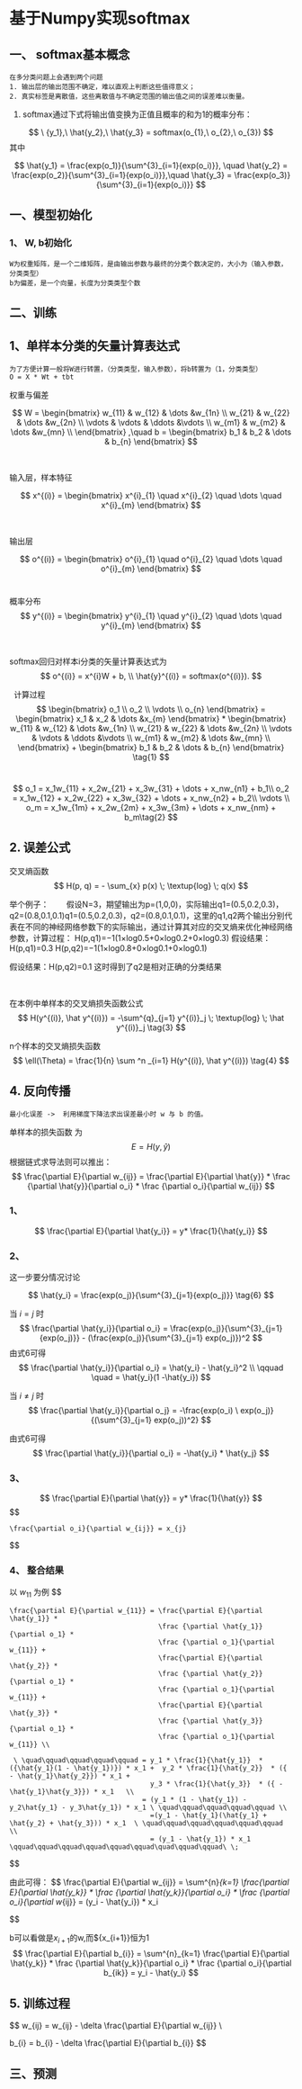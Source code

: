 <!--
 * @Descripttion: 
 * @version: 
 * @Author: SunZewen
 * @Date: 2019-08-07 11:11:12
 * @LastEditors: SunZewen
 * @LastEditTime: 2019-08-14 09:14:43
 -->
# 基于Numpy实现softmax

## 一、 softmax基本概念

    在多分类问题上会遇到两个问题
    1. 输出层的输出范围不确定，难以直观上判断这些值得意义；
    2. 真实标签是离散值，这些离散值与不确定范围的输出值之间的误差难以衡量。

 1. softmax通过下式将输出值变换为正值且概率的和为1的概率分布：

$$
    \ {y_1},\ \hat{y_2},\ \hat{y_3} = softmax(o_{1},\  o_{2},\ o_{3})
$$
其中

$$
    \hat{y_1} = \frac{exp(o_1)}{\sum^{3}_{i=1}{exp(o_i)}}, \quad
    \hat{y_2} = \frac{exp(o_2)}{\sum^{3}_{i=1}{exp(o_i)}},\quad
    \hat{y_3} = \frac{exp(o_3)}{\sum^{3}_{i=1}{exp(o_i)}}
$$

## 一、模型初始化

### 1、 W, b初始化

    W为权重矩阵，是一个二维矩阵，是由输出参数与最终的分类个数决定的，大小为（输入参数，分类类型）
    b为偏差，是一个向量，长度为分类类型个数

## 二、训练

## 1、单样本分类的⽮量计算表达式

    为了方便计算一般将W进行转置，（分类类型，输入参数），将b转置为（1，分类类型）
    O = X * Wt + tbt

权重与偏差

$$
W = \begin{bmatrix}
    w_{11} & w_{12} & \dots &w_{1n} \\
    w_{21} & w_{22} & \dots &w_{2n} \\
    \vdots & \vdots & \ddots &\vdots \\
    w_{m1} & w_{m2} & \dots &w_{mn} \\
    \end{bmatrix}
,\quad
b = \begin{bmatrix}
    b_1 &
    b_2 &
    \dots &
    b_{n}
    \end{bmatrix}
$$

&nbsp;

输入层，样本特征

$$
x^{(i)} = \begin{bmatrix}
        x^{i}_{1} \quad
        x^{i}_{2} \quad
        \dots \quad
        x^{i}_{m}
        \end{bmatrix}
$$

&nbsp;

输出层

$$
o^{(i)} = \begin{bmatrix}
        o^{i}_{1} \quad
        o^{i}_{2} \quad
        \dots \quad
        o^{i}_{m}
        \end{bmatrix}
$$
&nbsp;

概率分布
$$
y^{(i)} = \begin{bmatrix}
        y^{i}_{1} \quad
        y^{i}_{2} \quad
        \dots \quad
        y^{i}_{m}
        \end{bmatrix}
$$

&nbsp;

softmax回归对样本i分类的⽮量计算表达式为
$$
    o^{(i)} = x^{i}W + b, \\
    \hat{y}^{(i)} = softmax(o^{(i)}).
$$

&nbsp;
计算过程
$$
    \begin{bmatrix}
    o_1 \\
    o_2 \\
    \vdots \\
    o_{n}
    \end{bmatrix}
    =
    \begin{bmatrix}
    x_1 & x_2 & \dots &x_{m}
    \end{bmatrix}
    *
    \begin{bmatrix}
    w_{11} & w_{12} & \dots &w_{1n} \\
    w_{21} & w_{22} & \dots &w_{2n} \\
    \vdots & \vdots & \ddots &\vdots \\
    w_{m1} & w_{m2} & \dots &w_{mn} \\
    \end{bmatrix}
    +
    \begin{bmatrix}
    b_1 &
    b_2 &
    \dots &
    b_{n}
    \end{bmatrix} \tag{1}
$$

&nbsp;
$$
    o_1 = x_1w_{11} + x_2w_{21} + x_3w_{31} + \dots + x_nw_{n1} + b_1\\
    o_2 = x_1w_{12} + x_2w_{22} + x_3w_{32} + \dots + x_nw_{n2}  + b_2\\
    \vdots \\
    o_m = x_1w_{1m} + x_2w_{2m} + x_3w_{3m} + \dots + x_nw_{nm} + b_m\tag{2}
$$

## 2. 误差公式

交叉熵函数
$$
H(p, q) = - \sum_{x}
            p(x) \;
            \textup{log} \;
            q(x)
$$

举个例子：
&nbsp;&nbsp;&nbsp;&nbsp;&nbsp;&nbsp;&nbsp;假设N=3，期望输出为p=(1,0,0)，实际输出q1=(0.5,0.2,0.3)，q2=(0.8,0.1,0.1)q1=(0.5,0.2,0.3)，q2=(0.8,0.1,0.1)，这里的q1,q2两个输出分别代表在不同的神经网络参数下的实际输出，通过计算其对应的交叉熵来优化神经网络参数，计算过程：
H(p,q1)=−1(1×log0.5+0×log0.2+0×log0.3)
假设结果：H(p,q1)=0.3
H(p,q2)=−1(1×log0.8+0×log0.1+0×log0.1)
&nbsp;

假设结果：H(p,q2)=0.1
这时得到了q2是相对正确的分类结果

&nbsp;

在本例中单样本的交叉熵损失函数公式
$$
    H(y^{(i)}, \hat y^{(i)}) = -\sum^{q}_{j=1} y^{(i)}_j \;
                                \textup{log} \;
                                \hat y^{(i)}_j \tag{3}
$$

n个样本的交叉熵损失函数
$$
    \ell(\Theta)  = \frac{1}{n} \sum ^n _{i=1} H(y^{(i)}, \hat y^{(i)}) \tag{4}
$$

## 4. 反向传播

    最小化误差 ->  利用梯度下降法求出误差最小时 w 与 b 的值。
    
单样本的损失函数 为
$$
 E = H(y, \hat y) \tag{4}
$$
根据链式求导法则可以推出：
$$
    \frac{\partial E}{\partial w_{ij}} = \frac{\partial E}{\partial \hat{y}} * 
                                         \frac {\partial \hat{y}}{\partial o_i} * 
                                         \frac {\partial o_i}{\partial w_{ij}}
$$

### 1、
$$
\frac{\partial E}{\partial \hat{y_i}} = y* \frac{1}{\hat{y_i}}
$$
### 2、

这一步要分情况讨论

$$
\hat{y_i} = \frac{exp(o_j)}{\sum^{3}_{j=1}{exp(o_j)}} \tag{6}
$$

当 $i = j$ 时
$$
\frac{\partial \hat{y_i}}{\partial o_i} = \frac{exp(o_j)}{\sum^{3}_{j=1}{exp(o_j)}} - 
                                          (\frac{exp(o_j)}{\sum^{3}_{j=1} exp(o_j)})^2
$$
由式6可得
$$
\frac{\partial \hat{y_i}}{\partial o_i} = \hat{y_i} - \hat{y_i}^2 \\
                                    \qquad \quad    = \hat{y_i}(1 -\hat{y_i})
$$

当 $i \not= j$ 时
$$
\frac{\partial \hat{y_i}}{\partial o_j} = -\frac{exp(o_i) \ exp(o_j)}{(\sum^{3}_{j=1} exp(o_j))^2}
$$

由式6可得
$$
\frac{\partial \hat{y_i}}{\partial o_i} = -\hat{y_i} * \hat{y_j} 
$$

### 3、
$$
\frac{\partial E}{\partial \hat{y}} = y* \frac{1}{\hat{y}}
$$
$$        

    \frac{\partial o_i}{\partial w_{ij}} = x_{j} 
$$

### 4、 整合结果
以 $w_{11}$ 为例
$$
  
 
    \frac{\partial E}{\partial w_{11}} = \frac{\partial E}{\partial \hat{y_1}} * 
                                         \frac {\partial \hat{y_1}}{\partial o_1} * 
                                         \frac {\partial o_1}{\partial w_{11}} + 
                                         \frac{\partial E}{\partial \hat{y_2}} * 
                                         \frac {\partial \hat{y_2}}{\partial o_1} * 
                                         \frac {\partial o_1}{\partial w_{11}} +
                                         \frac{\partial E}{\partial \hat{y_3}} * 
                                         \frac {\partial \hat{y_3}}{\partial o_1} * 
                                         \frac {\partial o_1}{\partial w_{11}} \\

     \ \quad\qquad\qquad\qquad\qquad = y_1 * \frac{1}{\hat{y_1}}  * ({\hat{y_1}(1 - \hat{y_1})}) * x_1 +  y_2 * \frac{1}{\hat{y_2}}  * ({ - \hat{y_1}\hat{y_2}}) * x_1 +
                                       y_3 * \frac{1}{\hat{y_3}}  * ({ - \hat{y_1}\hat{y_3}}) * x_1   \\
                                     = (y_1 * (1 - \hat{y_1}) - y_2\hat{y_1} - y_3\hat{y_1}) * x_1 \ \quad\qquad\qquad\qquad\qquad \\
                                       =(y_1 - \hat{y_1}(\hat{y_1} + \hat{y_2} + \hat{y_3})) * x_1  \ \quad\qquad\qquad\qquad\qquad\qquad \\
                                       = (y_1 - \hat{y_1}) * x_1 \qquad\qquad\qquad\qquad\qquad\qquad\quad\qquad\qquad\ \;

$$

由此可得：
$$
    \frac{\partial E}{\partial w_{ij}} =  \sum^{n}_{k=1} \frac{\partial E}{\partial \hat{y_k}} * 
                                         \frac {\partial \hat{y_k}}{\partial o_i} * \frac {\partial o_i}{\partial w_{ij}}
                                       = (y_i - \hat{y_i}) * x_i
                                    
$$

b可以看做是${x_{i+1}}$的w,而${x_{i+1}}恒为1
$$
    \frac{\partial E}{\partial b_{i}} =  \sum^{n}_{k=1} \frac{\partial E}{\partial \hat{y_k}} * 
                                         \frac {\partial \hat{y_k}}{\partial o_i} * \frac {\partial o_i}{\partial b_{ik}}
                                       = y_i - \hat{y_i}
$$

## 5. 训练过程

$$
w_{ij} = w_{ij}  - \delta \frac{\partial E}{\partial w_{ij}} \\

b_{i} = b_{i} - \delta \frac{\partial E}{\partial b_{i}} 
$$

## 三、预测
